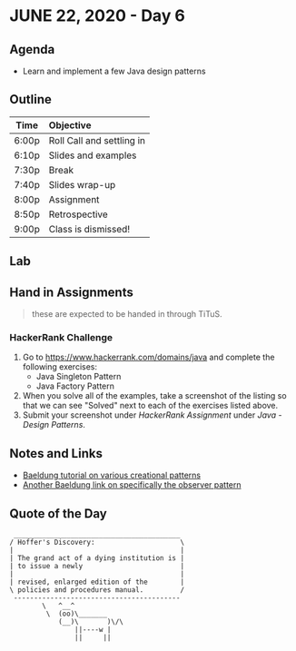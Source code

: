# JUNE 22, 2020 - Day 6

## Agenda

- Learn and implement a few Java design patterns

## Outline

| Time   | Objective                        |
| -------|:---------------------------------|
| 6:00p  | Roll Call and settling in        |
| 6:10p  | Slides and examples              |
| 7:30p  | Break                            |
| 7:40p  | Slides wrap-up                   |
| 8:00p  | Assignment                       |
| 8:50p  | Retrospective                    |
| 9:00p  | Class is dismissed!              |

## Lab

## Hand in Assignments
>these are expected to be handed in through TiTuS.

### HackerRank Challenge

1. Go to https://www.hackerrank.com/domains/java and complete the following exercises:
    - Java Singleton Pattern
    - Java Factory Pattern
2. When you solve all of the examples, take a screenshot of the listing so that we can see "Solved" next to each of the exercises listed above.
3. Submit your screenshot under *HackerRank Assignment* under *Java - Design Patterns*.

## Notes and Links

- [Baeldung tutorial on various creational patterns](https://www.baeldung.com/creational-design-patterns)
- [Another Baeldung link on specifically the observer pattern](https://www.baeldung.com/java-observer-pattern)

## Quote of the Day

```
 _________________________________________
/ Hoffer's Discovery:                     \
|                                         |
| The grand act of a dying institution is |
| to issue a newly                        |
|                                         |
| revised, enlarged edition of the        |
\ policies and procedures manual.         /
 -----------------------------------------
        \   ^__^
         \  (oo)\_______
            (__)\       )\/\
                ||----w |
                ||     ||

```
